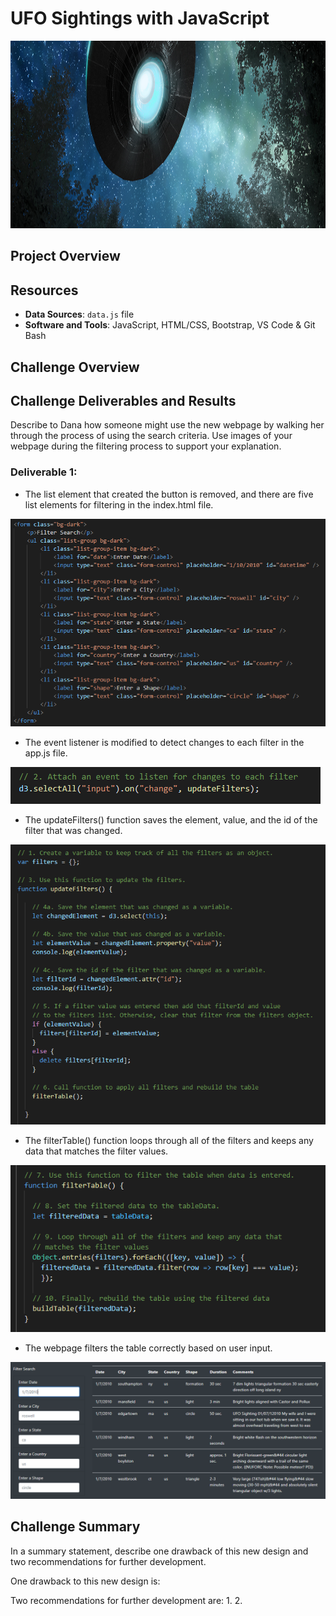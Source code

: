 # UFO Sightings with JavaScript
<img src="static/images/readme_header.png" width="1100" height="300">

## Project Overview

## Resources
- **Data Sources**: `data.js` file
- **Software and Tools**: JavaScript, HTML/CSS, Bootstrap, VS Code & Git Bash

## Challenge Overview

## Challenge Deliverables and Results
Describe to Dana how someone might use the new webpage by walking her through the process of using the search criteria. Use images of your webpage during the filtering process to support your explanation.

### Deliverable 1: 
- The list element that created the button is removed, and there are five list elements for filtering in the index.html file.
<img src="static/images/Delv 1_list elements.PNG">

- The event listener is modified to detect changes to each filter in the app.js file.
<img src="static/images/Delv 1_event listener.PNG">

- The updateFilters() function saves the element, value, and the id of the filter that was changed. 
<img src="static/images/Delv 1_updateFilters().PNG">

- The filterTable() function loops through all of the filters and keeps any data that matches the filter values. 
<img src="static/images/Delv 1_filterTable().PNG">

- The webpage filters the table correctly based on user input. 
<img src="static/images/Delv 1_web filter.PNG">

## Challenge Summary
In a summary statement, describe one drawback of this new design and two recommendations for further development.

One drawback to this new design is:

Two recommendations for further development are:
1.
2.
